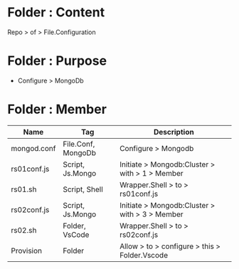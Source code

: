 # Folder : Content

Repo > of > File.Configuration

# Folder : Purpose
- Configure > MongoDb


# Folder : Member
|Name|Tag|Description|
|--|--|--|
|mongod.conf|File.Conf, MongoDb|Configure > Mongodb|
|rs01conf.js|Script, Js.Mongo|Initiate > Mongodb:Cluster > with > 1 > Member|
|rs01.sh|Script, Shell|Wrapper.Shell > to > rs01conf.js|
|rs02conf.js|Script, Js.Mongo|Initiate > Mongodb:Cluster > with > 3 > Member|
|rs02.sh|Folder, VsCode|Wrapper.Shell > to > rs02conf.js|
|Provision|Folder|Allow > to > configure > this > Folder.Vscode|


[//]: #(Reference)

